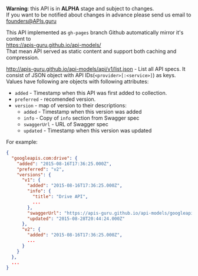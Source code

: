 **Warning**: this API is in **ALPHA** stage and subject to changes.<br>
If you want to be notified about changes in advance please send us email to founders@APIs.guru

This API implemented as `gh-pages` branch Github automatically mirror it's content to<BR> https://apis-guru.github.io/api-models/<BR>
That mean API served as static content and support both caching and compression.

http://apis-guru.github.io/api-models/api/v1/list.json - List all API specs.
It consist of JSON object with API IDs(`<provider>[:<service>]`) as keys.
Values have following are objects with following attributes:
 - `added` - Timestamp when this API was first added to collection.
 - `preferred` - recomended version.
 - `version` - map of version to their descriptions:
    - `added` - Timestamp when this version was added
    - `info` - Copy of `info` section from Swagger spec
    - `swaggerUrl` - URL of Swagger spec
    - `updated` - Timestamp when this version was updated
 
For example:
```json
{
  "googleapis.com:drive": {
    "added": "2015-08-16T17:36:25.000Z",
    "preferred": "v2",
    "versions": {
      "v1": {
        "added": "2015-08-16T17:36:25.000Z",
        "info": {
          "title": "Drive API",
          ...
        },
        "swaggerUrl": "https://apis-guru.github.io/api-models/googleapis.com/drive/v1/swagger.json",
        "updated": "2015-08-28T20:44:24.000Z"
      },
      "v2": {
        "added": "2015-08-16T17:36:25.000Z",
        ...
      }
    }
  },
  ...
}
```

